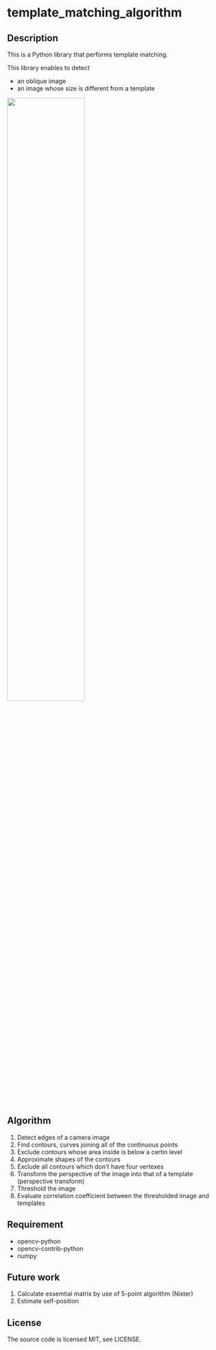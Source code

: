 # template_matching_algorithm

## Description
This is a Python library that performs template matching.

This library enables to detect
- an oblique image
- an image whose size is different from a template

<img src="https://user-images.githubusercontent.com/88654010/175755785-63e54176-6f85-454d-9a23-cc61202d1845.jpg" width="60%">

## Algorithm
1. Detect edges of a camera image
2. Find contours, curves joining all of the continuous points
3. Exclude contours whose area inside is below a certin level
4. Approximate shapes of the contours
5. Exclude all contours which don't have four vertexes
6. Transform the perspective of the image into that of a template (perspective transform)
7. Threshold the image
8. Evaluate correlation coefficient between the thresholded image and templates

## Requirement
- opencv-python
- opencv-contrib-python
- numpy

## Future work
1. Calculate essemtial matrix by use of 5-point algorithm (Nister)
2. Estimate self-position

## License
The source code is licensed MIT, see LICENSE.

